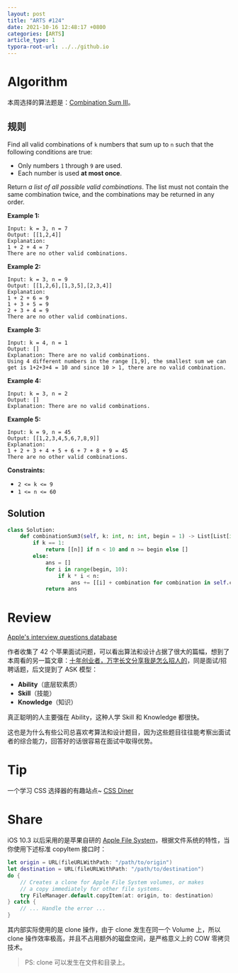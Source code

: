```yaml
---
layout: post
title: "ARTS #124"
date: 2021-10-16 12:48:17 +0800
categories: [ARTS]
article_type: 1
typora-root-url: ../../github.io
---
```



# Algorithm

本周选择的算法题是：[Combination Sum III](https://leetcode.com/problems/combination-sum-iii/)。


## 规则

Find all valid combinations of `k` numbers that sum up to `n` such that the following conditions are true:

- Only numbers `1` through `9` are used.
- Each number is used **at most once**.

Return *a list of all possible valid combinations*. The list must not contain the same combination twice, and the combinations may be returned in any order.

 

**Example 1:**

```
Input: k = 3, n = 7
Output: [[1,2,4]]
Explanation:
1 + 2 + 4 = 7
There are no other valid combinations.
```

**Example 2:**

```
Input: k = 3, n = 9
Output: [[1,2,6],[1,3,5],[2,3,4]]
Explanation:
1 + 2 + 6 = 9
1 + 3 + 5 = 9
2 + 3 + 4 = 9
There are no other valid combinations.
```

**Example 3:**

```
Input: k = 4, n = 1
Output: []
Explanation: There are no valid combinations.
Using 4 different numbers in the range [1,9], the smallest sum we can get is 1+2+3+4 = 10 and since 10 > 1, there are no valid combination.
```

**Example 4:**

```
Input: k = 3, n = 2
Output: []
Explanation: There are no valid combinations.
```

**Example 5:**

```
Input: k = 9, n = 45
Output: [[1,2,3,4,5,6,7,8,9]]
Explanation:
1 + 2 + 3 + 4 + 5 + 6 + 7 + 8 + 9 = 45
There are no other valid combinations.
```

 

**Constraints:**

- `2 <= k <= 9`
- `1 <= n <= 60`

## Solution

```python
class Solution:
    def combinationSum3(self, k: int, n: int, begin = 1) -> List[List[int]]:
        if k == 1:
            return [[n]] if n < 10 and n >= begin else []
        else:
            ans = []
            for i in range(begin, 10):
                if k * i < n:
                    ans += [[i] + combination for combination in self.combinationSum3(k - 1, n - i, i + 1)]
            return ans
```


# Review

[Apple's interview questions database](https://levelup.gitconnected.com/apples-interview-questions-database-784d72f8d061)

作者收集了 42 个苹果面试问题，可以看出算法和设计占据了很大的篇幅，想到了本周看的另一篇文章：[十年创业者，万字长文分享我是怎么招人的](https://mp.weixin.qq.com/s/1AR2VdQaVKfVWaj1Fvi_NA)，同是面试/招聘话题，后文提到了 ASK 模型：

- **Ability**（底层软素质）
- **Skill**（技能）
- **Knowledge**（知识）

真正聪明的人主要强在 Ability，这种人学 Skill 和 Knowledge 都很快。

这也是为什么有些公司总喜欢考算法和设计题目，因为这些题目往往能考察出面试者的综合能力，回答好的话很容易在面试中取得优势。

# Tip

一个学习 CSS 选择器的有趣站点~ [CSS Diner](https://flukeout.github.io/)

# Share

iOS 10.3 以后采用的是苹果自研的 [Apple File System](https://developer.apple.com/documentation/foundation/file_system/about_apple_file_system?language=objc)，根据文件系统的特性，当你使用下述标准 copyItem 接口时：

```swift
let origin = URL(fileURLWithPath: "/path/to/origin")
let destination = URL(fileURLWithPath: "/path/to/destination")
do {
    // Creates a clone for Apple File System volumes, or makes
    // a copy immediately for other file systems.
    try FileManager.default.copyItem(at: origin, to: destination)
} catch {
    // ... Handle the error ...
}
```

其内部实际使用的是 clone 操作，由于 clone 发生在同一个 Volume 上，所以 clone 操作效率极高，并且不占用额外的磁盘空间，是严格意义上的 COW 零拷贝技术。

> PS: clone 可以发生在文件和目录上。

